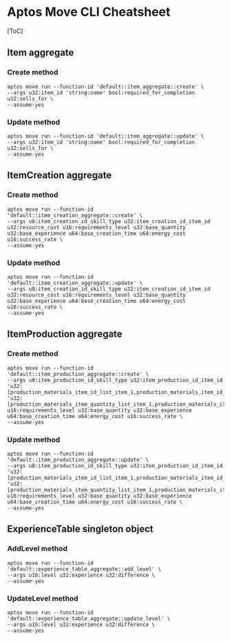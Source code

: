 # Aptos Move CLI Cheatsheet

[ToC]

## Item aggregate

### Create method

```shell
aptos move run --function-id 'default::item_aggregate::create' \
--args u32:item_id 'string:name' bool:required_for_completion u32:sells_for \
--assume-yes
```

### Update method

```shell
aptos move run --function-id 'default::item_aggregate::update' \
--args u32:item_id 'string:name' bool:required_for_completion u32:sells_for \
--assume-yes
```

## ItemCreation aggregate

### Create method

```shell
aptos move run --function-id 'default::item_creation_aggregate::create' \
--args u8:item_creation_id_skill_type u32:item_creation_id_item_id u32:resource_cost u16:requirements_level u32:base_quantity u32:base_experience u64:base_creation_time u64:energy_cost u16:success_rate \
--assume-yes
```

### Update method

```shell
aptos move run --function-id 'default::item_creation_aggregate::update' \
--args u8:item_creation_id_skill_type u32:item_creation_id_item_id u32:resource_cost u16:requirements_level u32:base_quantity u32:base_experience u64:base_creation_time u64:energy_cost u16:success_rate \
--assume-yes
```

## ItemProduction aggregate

### Create method

```shell
aptos move run --function-id 'default::item_production_aggregate::create' \
--args u8:item_production_id_skill_type u32:item_production_id_item_id 'u32:[production_materials_item_id_list_item_1,production_materials_item_id_list_item_2]' 'u32:[production_materials_item_quantity_list_item_1,production_materials_item_quantity_list_item_2]' u16:requirements_level u32:base_quantity u32:base_experience u64:base_creation_time u64:energy_cost u16:success_rate \
--assume-yes
```

### Update method

```shell
aptos move run --function-id 'default::item_production_aggregate::update' \
--args u8:item_production_id_skill_type u32:item_production_id_item_id 'u32:[production_materials_item_id_list_item_1,production_materials_item_id_list_item_2]' 'u32:[production_materials_item_quantity_list_item_1,production_materials_item_quantity_list_item_2]' u16:requirements_level u32:base_quantity u32:base_experience u64:base_creation_time u64:energy_cost u16:success_rate \
--assume-yes
```

## ExperienceTable singleton object

### AddLevel method

```shell
aptos move run --function-id 'default::experience_table_aggregate::add_level' \
--args u16:level u32:experience u32:difference \
--assume-yes
```

### UpdateLevel method

```shell
aptos move run --function-id 'default::experience_table_aggregate::update_level' \
--args u16:level u32:experience u32:difference \
--assume-yes
```


